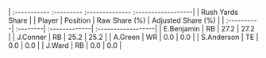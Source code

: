 | :----------- :--------- :-------------- :------------------|
|                      Rush Yards Share                      |
| Player     | Position | Raw Share (%) | Adjusted Share (%) |
| :----------| :--------| :-------------| :------------------|
| E.Benjamin | RB       | 27.2          | 27.2               |
| J.Conner   | RB       | 25.2          | 25.2               |
| A.Green    | WR       | 0.0           | 0.0                |
| S.Anderson | TE       | 0.0           | 0.0                |
| J.Ward     | RB       | 0.0           | 0.0                |